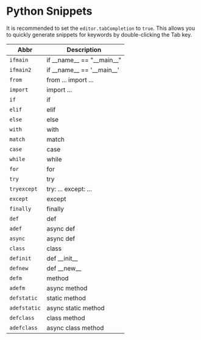 # Python Snippets

It is recommended to set the `editor.tabCompletion` to `true`. This allows you to quickly generate snippets for keywords by double-clicking the Tab key.

| Abbr         | Description                       |
| ------------ | --------------------------------- |
| `ifmain`     | if \_\_name\_\_ == "\_\_main\_\_" |
| `ifmain2`    | if \_\_name\_\_ == '\_\_main\_\_' |
| `from`       | from ... import ...               |
| `import`     | import ...                        |
| `if`         | if                                |
| `elif`       | elif                              |
| `else`       | else                              |
| `with`       | with                              |
| `match`      | match                             |
| `case`       | case                              |
| `while`      | while                             |
| `for`        | for                               |
| `try`        | try                               |
| `tryexcept`  | try: ... except: ...              |
| `except`     | except                            |
| `finally`    | finally                           |
| `def`        | def                               |
| `adef`       | async def                         |
| `async`      | async def                         |
| `class`      | class                             |
| `definit`    | def \_\_init\_\_                  |
| `defnew`     | def \_\_new\_\_                   |
| `defm`       | method                            |
| `adefm`      | async method                      |
| `defstatic`  | static method                     |
| `adefstatic` | async static method               |
| `defclass`   | class method                      |
| `adefclass`  | async class method                |
